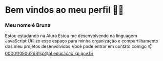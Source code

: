 # Bem vindos ao meu perfil 💙💙
### Meu nome é Bruna

Estou estudando na Alura
Estou me desenvolvendo na linguagem JavaScript
Utilizo esse espaço para minha organização e compartilhamento dos meu projetos desenvolvidos
Você pode entrar em contato comigo 📫
00001109062631sp@al.educacao.sp.gov.br
